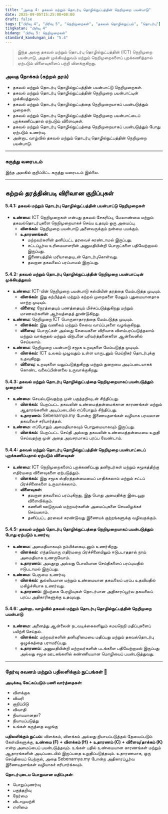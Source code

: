 ```yaml
---
title: "அலகு 4: தகவல் மற்றும் தொடர்பு தொழில்நுட்பத்தின் நெறிமுறை பயன்பாடு"
date: 2025-09-05T15:25:00+08:00
draft: false
tags: ["பிரிவு 4", "பிரிவு 5", "நெறிமுறைகள்", "தகவல் தொழில்நுட்பம்", "தொடர்பு"]
tingkatan: "பிரிவு 4"
bidang: "பிரிவு 5: நெறிமுறைகள்"
standard_kandungan_id: "5.4"
---
```


> இந்த அலகு தகவல் மற்றும் தொடர்பு தொழில்நுட்பத்தின் (ICT) நெறிமுறை பயன்பாடு, அதன் முக்கியத்துவம் மற்றும் நெறிமுறைகளைப் புறக்கணித்தால் ஏற்படும் விளைவுகளைப் பற்றி விளக்குகிறது.

### அலகு நோக்கம் (கற்றல் தரம்)
* தகவல் மற்றும் தொடர்பு தொழில்நுட்பத்தின் பயன்பாட்டு நெறிமுறைகள்.
* தகவல் மற்றும் தொடர்பு தொழில்நுட்பத்தின் நெறிமுறை பயன்பாட்டின் முக்கியத்துவம்.
* தகவல் மற்றும் தொடர்பு தொழில்நுட்பத்தை நெறிமுறையாகப் பயன்படுத்தும் முறைகள்.
* தகவல் மற்றும் தொடர்பு தொழில்நுட்பத்தின் நெறிமுறை பயன்பாட்டைப் புறக்கணிப்பதால் ஏற்படும் விளைவுகள்.
* தகவல் மற்றும் தொடர்பு தொழில்நுட்பத்தை நெறிமுறையாகப் பயன்படுத்தும் போது ஏற்படும் உணர்வு.
* அன்றாட வாழ்வில் தகவல் மற்றும் தொடர்பு தொழில்நுட்பத்தின் நெறிமுறை பயன்பாடு.

---

### கருத்து வரைபடம்
இந்த அலகில் குறிப்பிட்ட கருத்து வரைபடம் இல்லை.

---

## கற்றல் தரத்தின்படி விரிவான குறிப்புகள்
#### 5.4.1: தகவல் மற்றும் தொடர்பு தொழில்நுட்பத்தின் பயன்பாட்டு நெறிமுறைகள்
* **உண்மை:** ICT நெறிமுறைகள் என்பது தகவல் சேகரிப்பு, மேலாண்மை மற்றும் தகவல்தொடர்புகளை நெறிமுறையாகச் செய்ய உதவும் ஒரு அமைப்பு.
    * **விளக்கம்:** நெறிமுறை பயன்பாடு அனைவருக்கும் நன்மை பயக்கும்.
    * **உதாரணங்கள்:**
        * மற்றவர்களின் தனிப்பட்ட தரவைச் சுரண்டாமல் இருப்பது.
        * சட்டப்பூர்வ உரிமையாளரின் அனுமதியின்றி பொருட்களை பதிவேற்றாமல் இருப்பது.
        * இணையத்தில் மரியாதையுடன் தொடர்புகொள்வது.
        * தவறான தகவலைப் பரப்பாமல் இருப்பது.

#### 5.4.2: தகவல் மற்றும் தொடர்பு தொழில்நுட்பத்தின் நெறிமுறை பயன்பாட்டின் முக்கியத்துவம்
* **உண்மை:** ICT-யின் நெறிமுறை பயன்பாடு கல்வியின் தரத்தை மேம்படுத்த முடியும்.
    * **விளக்கம்:** இது கற்பித்தல் மற்றும் கற்றல் முறைகளை மேலும் புதுமையானதாக மாற்ற முடியும்.
    * **விளைவு:** நேரத்தையும் பணத்தையும் மிச்சப்படுத்துகிறது மற்றும் மாணவர்களின் ஆர்வத்தைத் தூண்டுகிறது.
* **உண்மை:** நெறிமுறை ICT பொருளாதாரத்தை மேம்படுத்த முடியும்.
    * **விளக்கம்:** இது வணிகம் மற்றும் சேவை வாய்ப்புகளை வழங்குகிறது.
    * **விளைவு:** பொருட்கள் அல்லது சேவைகளை விரிவாக விளம்பரப்படுத்தலாம் மற்றும் வாங்குதல் மற்றும் விற்பனை பரிவர்த்தனைகளை ஆன்லைனில் செய்யலாம்.
* **உண்மை:** நெறிமுறை பயன்பாடு சமூக உறவுகளை மேம்படுத்த முடியும்.
    * **விளக்கம்:** ICT உலகம் முழுவதும் உள்ள யாருடனும் மெய்நிகர் தொடர்புக்கு உதவுகிறது.
    * **விளைவு:** உறவுகளை வலுப்படுத்துகிறது மற்றும் துறையை அடிப்படையாகக் கொண்ட வலைப்பின்னலை உருவாக்குகிறது.

#### 5.4.3: தகவல் மற்றும் தொடர்பு தொழில்நுட்பத்தை நெறிமுறையாகப் பயன்படுத்தும் முறைகள்
* **உண்மை:** செயல்படுவதற்கு முன் பகுத்தறிவுடன் சிந்திப்பது.
    * **விளக்கம்:** பெறப்பட்ட தகவலின் உண்மைத்தன்மைக்கான காரணங்கள் மற்றும் ஆதாரங்களின் அடிப்படையில் எப்போதும் சிந்திப்பது.
    * **உதாரணம்:** Sebenarnya.my போன்ற இணையதளங்கள் வழியாக பரவலான தகவலைச் சரிபார்த்தல்.
* **உண்மை:** எப்போதும் அமைதியாகவும் பொறுமையாகவும் இருப்பது.
    * **விளக்கம்:** பெறப்பட்ட செய்தி அல்லது தகவலின் உண்மைத்தன்மையை உறுதி செய்வதற்கு முன் அதை அவசரமாகப் பரப்ப வேண்டாம்.

#### 5.4.4: தகவல் மற்றும் தொடர்பு தொழில்நுட்பத்தின் நெறிமுறை பயன்பாட்டைப் புறக்கணிப்பதால் ஏற்படும் விளைவுகள்
* **உண்மை:** ICT நெறிமுறைகளைப் புறக்கணிப்பது தனிநபர்கள் மற்றும் சமூகத்திற்கு எதிர்மறை விளைவுகளை ஏற்படுத்தும்.
    * **விளக்கம்:** இது சமூக ஸ்திரத்தன்மையைப் பாதிக்கலாம் மற்றும் சட்டப் பிரச்சினைகளை உருவாக்கலாம்.
    * **விளைவுகள்:**
        * தவறான தகவலைப் பரப்புகிறது, இது பொது அமைதிக்கு இடையூறு விளைவிக்கும்.
        * கணினி ஊடுருவல் மற்றவர்களின் அமைப்புகளை செயலிழக்கச் செய்யலாம்.
        * தனிப்பட்ட தரவைச் சுரண்டுவது இணையக் குற்றங்களுக்கு வழிவகுக்கும்.

#### 5.4.5: தகவல் மற்றும் தொடர்பு தொழில்நுட்பத்தை நெறிமுறையாகப் பயன்படுத்தும் போது ஏற்படும் உணர்வு
* **உண்மை:** அமைதியாகவும் நம்பிக்கையுடனும் உணர்கிறது.
    * **விளக்கம்:** எந்தவொரு எதிர்மறை பிரச்சினையிலும் ஈடுபடாததால் நாம் அமைதியாக உணருவோம்.
    * **உதாரணம்:** அவதூறு அல்லது போலியான செய்திகளைப் பரப்புவதில் ஈடுபடாமல் இருப்பது.
* **உண்மை:** பெருமை உணர்வு.
    * **விளக்கம்:** துல்லியமான மற்றும் உண்மையான தகவலைப் பரப்ப உதவியதில் மகிழ்ச்சியாக உணர்வது.
    * **உதாரணம்:** இயற்கை பேரழிவுகள் தொடர்பான அதிகாரப்பூர்வ தகவலைப் பரப்ப அதிகாரிகளுக்கு உதவுவது.

#### 5.4.6: அன்றாட வாழ்வில் தகவல் மற்றும் தொடர்பு தொழில்நுட்பத்தின் நெறிமுறை பயன்பாடு
* **உண்மை:** அனைத்து ஆன்லைன் நடவடிக்கைகளிலும் சமயநெறி மதிப்புகளைப் பயிற்சி செய்தல்.
    * **விளக்கம்:** மற்றவர்களின் தனியுரிமையை மதிப்பது மற்றும் தகவல்தொடர்பு ஒழுக்கத்தை பராமரிப்பது.
    * **உதாரணம்:** அனுமதியின்றி மற்றவர்களின் படங்களை பதிவேற்றாமல் இருப்பது அல்லது சமூக ஊடகங்களில் கண்ணியமான மொழியைப் பயன்படுத்துவது.

---

### தேர்வு கவனம் மற்றும் பதிலளிக்கும் நுட்பங்கள் 📝
**அடிக்கடி கேட்கப்படும் பணி வார்த்தைகள்:**
* விளக்குக
* விவரி
* குறிப்பிடு
* விவாதி
* நியாயமானதா?
* நியாயப்படுத்து
* உங்கள் கருத்தை வழங்கு

**பதிலளிக்கும் நுட்பம்:**
விளக்கம், விளக்கம் அல்லது நியாயப்படுத்தல் தேவைப்படும் கேள்விகளுக்கு, **உண்மை (F) + விளக்கம் (H) + உதாரணம் (C) + விளைவு/தாக்கம் (K)** என்ற அமைப்பைப் பயன்படுத்தவும். உங்கள் பதில் உண்மையான காரணங்கள் மற்றும் ஆதாரங்களின் அடிப்படையில் இருப்பதை உறுதிப்படுத்தவும். உதாரணமாக, ஒரு செய்தியைப் பெற்றால், அதை Sebenarnya.my போன்ற அதிகாரப்பூர்வ இணையதளங்கள் வழியாகச் சரிபார்க்கவும்.

**தொடர்புடைய பொதுவான மதிப்புகள்:**
* பொறுப்புணர்வு
* பகுத்தறிவு
* நேர்மை
* விடாமுயற்சி
* எளிமை